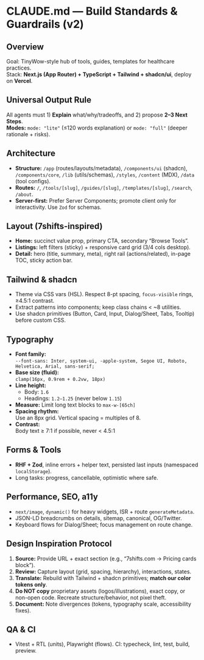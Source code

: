 # CLAUDE.md — Build Standards & Guardrails (v2)

## Overview
Goal: TinyWow-style hub of tools, guides, templates for healthcare practices.  
Stack: **Next.js (App Router) + TypeScript + Tailwind + shadcn/ui**, deploy on **Vercel**.

## Universal Output Rule
All agents must 1) **Explain** what/why/tradeoffs, and 2) propose **2–3 Next Steps**.  
**Modes:** `mode: "lite"` (≤120 words explanation) or `mode: "full"` (deeper rationale + risks).

## Architecture
- **Structure:** `/app` (routes/layouts/metadata), `/components/ui` (shadcn), `/components/core`, `/lib` (utils/schemas), `/styles`, `/content` (MDX), `/data` (tool configs).
- **Routes:** `/`, `/tools/[slug]`, `/guides/[slug]`, `/templates/[slug]`, `/search`, `/about`.
- **Server-first:** Prefer Server Components; promote client only for interactivity. Use `Zod` for schemas.

## Layout (7shifts-inspired)
- **Home:** succinct value prop, primary CTA, secondary “Browse Tools”.
- **Listings:** left filters (sticky) + responsive card grid (3/4 cols desktop).
- **Detail:** hero (title, summary, meta), right rail (actions/related), in-page TOC, sticky action bar.

## Tailwind & shadcn
- Theme via CSS vars (HSL). Respect 8-pt spacing, `focus-visible` rings, ≥4.5:1 contrast.
- Extract patterns into components; keep class chains < ~8 utilities.
- Use shadcn primitives (Button, Card, Input, Dialog/Sheet, Tabs, Tooltip) before custom CSS.

## Typography
- **Font family:**  
  `--font-sans: Inter, system-ui, -apple-system, Segoe UI, Roboto, Helvetica, Arial, sans-serif;`
- **Base size (fluid):**  
  `clamp(16px, 0.9rem + 0.2vw, 18px)`
- **Line height:**  
  - Body: `1.6`  
  - Headings: `1.2–1.25` (never below `1.15`)
- **Measure:** 
  Limit long text blocks to `max-w-[65ch]`
- **Spacing rhythm:**  
  Use an 8px grid. Vertical spacing = multiples of 8.
- **Contrast:**  
  Body text ≥ 7:1 if possible, never < 4.5:1

## Forms & Tools
- **RHF + Zod**, inline errors + helper text, persisted last inputs (namespaced `localStorage`).
- Long tasks: progress, cancellable, optimistic where safe.

## Performance, SEO, a11y
- `next/image`, `dynamic()` for heavy widgets, ISR + route `generateMetadata`.
- JSON-LD breadcrumbs on details, sitemap, canonical, OG/Twitter.
- Keyboard flows for Dialog/Sheet; focus management on route change.

## Design Inspiration Protocol
1) **Source:** Provide URL + exact section (e.g., “7shifts.com → Pricing cards block”).  
2) **Review:** Capture layout (grid, spacing, hierarchy), interactions, states.  
3) **Translate:** Rebuild with Tailwind + shadcn primitives; **match our color tokens only**.  
4) **Do NOT copy** proprietary assets (logos/illustrations), exact copy, or non-open code. Recreate structure/behavior, not pixel theft.  
5) **Document:** Note divergences (tokens, typography scale, accessibility fixes).

## QA & CI
- Vitest + RTL (units), Playwright (flows). CI: typecheck, lint, test, build, preview.

